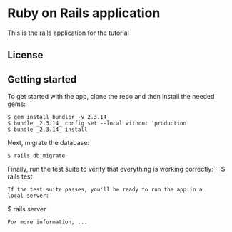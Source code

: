 # Ruby on Rails application
This is the rails application for the tutorial

## License

## Getting started
To get started with the app, clone the repo and then install the
needed gems:
```
$ gem install bundler -v 2.3.14
$ bundle _2.3.14_ config set --local without 'production'
$ bundle _2.3.14_ install
```
Next, migrate the database:
```
$ rails db:migrate
```
Finally, run the test suite to verify that everything is working
correctly:```
$ rails test
```
If the test suite passes, you'll be ready to run the app in a
local server:
```
$ rails server
```
For more information, ...